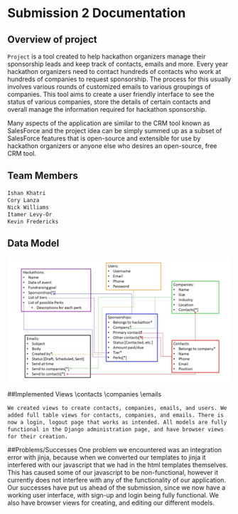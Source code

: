 # Submission 2 Documentation

## Overview of project

`Project` is a tool created to help hackathon organizers manage their sponsorship leads and keep track of contacts, emails and more. Every year hackathon organizers need to contact hundreds of contacts who work at hundreds of companies to request sponsorship. The process for this usually involves various rounds of customized emails to various groupings of companies. This tool aims to create a user friendly interface to see the status of various companies, store the details of certain contacts and overall manage the information required for hackathon sponsorship.

Many aspects of the application are similar to the CRM tool known as SalesForce and the project idea can be simply summed up as a subset of SalesForce features that is open-source and extensible for use by hackathon organizers or anyone else who desires an open-source, free CRM tool.

## Team Members
    Ishan Khatri
    Cory Lanza
    Nick Williams
    Itamer Levy-Or
    Kevin Fredericks

## Data Model

![](imgs/data_model.jpg)

##Implemented Views
    \contacts
    \companies
    \emails

    We created views to create contacts, companies, emails, and users. We added full table views for contacts, companies, and emails. There is now a login, logout page that works as intended. All models are fully functional in the Django administration page, and have browser views for their creation.

##Problems/Successes
    One problem we encountered was an integration error with jinja, because when we converted our templates to jinja it interfered with our javascript that we had in the html templates themselves. This has caused some of our javascript to be non-functional, however it currently does not interfere with any of the functionality of our application. Our successes have put us ahead of the submission, since we now have a working user interface, with sign-up and login being fully functional. We also have browser views for creating, and editing our different models.